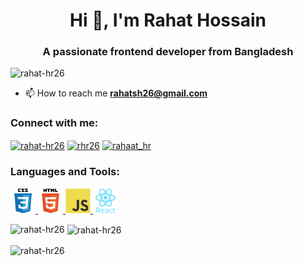 <h1 align="center">Hi 👋, I'm Rahat Hossain</h1>
<h3 align="center">A passionate frontend developer from Bangladesh</h3>

<p align="left"> <img src="https://komarev.com/ghpvc/?username=rahat-hr26&label=Profile%20views&color=0e75b6&style=flat" alt="rahat-hr26" /> </p>

- 📫 How to reach me **rahatsh26@gmail.com**

<h3 align="left">Connect with me:</h3>
<p align="left">
<a href="https://linkedin.com/in/rahat-hr26" target="blank"><img align="center" src="https://raw.githubusercontent.com/rahuldkjain/github-profile-readme-generator/master/src/images/icons/Social/linked-in-alt.svg" alt="rahat-hr26" height="30" width="40" /></a>
<a href="https://fb.com/rhr26" target="blank"><img align="center" src="https://raw.githubusercontent.com/rahuldkjain/github-profile-readme-generator/master/src/images/icons/Social/facebook.svg" alt="rhr26" height="30" width="40" /></a>
<a href="https://instagram.com/rahaat_hr" target="blank"><img align="center" src="https://raw.githubusercontent.com/rahuldkjain/github-profile-readme-generator/master/src/images/icons/Social/instagram.svg" alt="rahaat_hr" height="30" width="40" /></a>
</p>

<h3 align="left">Languages and Tools:</h3>
<p align="left"> <a href="https://www.w3schools.com/css/" target="_blank" rel="noreferrer"> <img src="https://raw.githubusercontent.com/devicons/devicon/master/icons/css3/css3-original-wordmark.svg" alt="css3" width="40" height="40"/> </a> <a href="https://www.w3.org/html/" target="_blank" rel="noreferrer"> <img src="https://raw.githubusercontent.com/devicons/devicon/master/icons/html5/html5-original-wordmark.svg" alt="html5" width="40" height="40"/> </a> <a href="https://developer.mozilla.org/en-US/docs/Web/JavaScript" target="_blank" rel="noreferrer"> <img src="https://raw.githubusercontent.com/devicons/devicon/master/icons/javascript/javascript-original.svg" alt="javascript" width="40" height="40"/> </a> <a href="https://reactjs.org/" target="_blank" rel="noreferrer"> <img src="https://raw.githubusercontent.com/devicons/devicon/master/icons/react/react-original-wordmark.svg" alt="react" width="40" height="40"/> </a> </p>

<p><img align="left" src="https://github-readme-stats.vercel.app/api/top-langs?username=rahat-hr26&show_icons=true&locale=en&layout=compact" alt="rahat-hr26" /></p>

<p>&nbsp;<img align="center" src="https://github-readme-stats.vercel.app/api?username=rahat-hr26&show_icons=true&locale=en" alt="rahat-hr26" /></p>

<p><img align="center" src="https://github-readme-streak-stats.herokuapp.com/?user=rahat-hr26&" alt="rahat-hr26" /></p>


